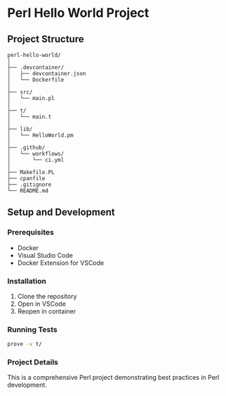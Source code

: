 # Perl Hello World Project

## Project Structure
```
perl-hello-world/
│
├── .devcontainer/
│   ├── devcontainer.json
│   └── Dockerfile
│
├── src/
│   └── main.pl
│
├── t/
│   └── main.t
│
├── lib/
│   └── HelloWorld.pm
│
├── .github/
│   └── workflows/
│       └── ci.yml
│
├── Makefile.PL
├── cpanfile
├── .gitignore
└── README.md
```

## Setup and Development

### Prerequisites
- Docker
- Visual Studio Code
- Docker Extension for VSCode

### Installation
1. Clone the repository
2. Open in VSCode
3. Reopen in container

### Running Tests
```bash
prove -v t/
```

### Project Details
This is a comprehensive Perl project demonstrating best practices in Perl development.
